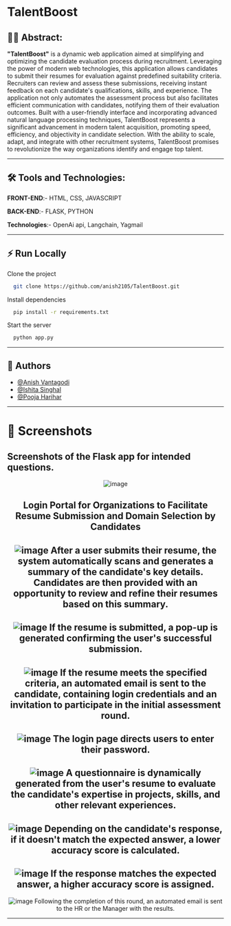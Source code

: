 
# TalentBoost

## 👩‍💻 Abstract:
**"TalentBoost"**  is a dynamic web application aimed at simplifying and optimizing the candidate evaluation process during recruitment. Leveraging the power of modern web technologies, this application allows candidates to submit their resumes for evaluation against predefined suitability criteria. Recruiters can  review and assess these submissions, receiving instant feedback on each candidate's qualifications, skills, and experience. The application not only automates the assessment process but also facilitates efficient communication with candidates, notifying them of their evaluation outcomes. Built with a user-friendly interface and incorporating advanced natural language processing techniques, TalentBoost represents a significant advancement in modern talent acquisition, promoting speed, efficiency, and objectivity in candidate selection. With the ability to scale, adapt, and integrate with other recruitment systems, TalentBoost promises to revolutionize the way organizations identify and engage top talent.

---

## 🛠 Tools and Technologies:
**FRONT-END**:- HTML, CSS, JAVASCRIPT

**BACK-END**:-  FLASK, PYTHON 

**Technologies**:- OpenAi api, Langchain,  Yagmail

---

## ⚡️ Run Locally

Clone the project

```bash
  git clone https://github.com/anish2105/TalentBoost.git
```

Install dependencies

```bash
  pip install -r requirements.txt
```

Start the server

```bash
  python app.py
```
---

## 🚀 Authors

- [@Anish Vantagodi](https://www.github.com/anish2105)
- [@Ishita Singhal](https://www.github.com/ishita-singhal)
- [@Pooja Harihar](https://www.github.com/poojaharihar03)

---

# 🔗 Screenshots

## Screenshots of the Flask app for intended questions.
<div align="center">
  
![image](https://github.com/anish2105/TalentBoost/assets/88924201/60dca96a-50f7-4a37-bdaa-442a00011727)

Login Portal for Organizations to Facilitate Resume Submission and Domain Selection by Candidates
--
![image](https://github.com/anish2105/TalentBoost/assets/88924201/491069b1-390e-4023-a83b-6392f0b59255)
After a user submits their resume, the system automatically scans and generates a summary of the candidate's key details. Candidates are then provided with an opportunity to review and refine their resumes based on this summary.
--
![image](https://github.com/anish2105/TalentBoost/assets/88924201/1325c8ce-cf51-4b8f-b9bd-2beb72931ffb)
If the resume is submitted, a pop-up is generated confirming the user's successful submission.
--
![image](https://github.com/anish2105/TalentBoost/assets/88924201/b7f9fbd2-0578-4569-a7f8-8c9a65955608)
If the resume meets the specified criteria, an automated email is sent to the candidate, containing login credentials and an invitation to participate in the initial assessment round.
--
![image](https://github.com/anish2105/TalentBoost/assets/88924201/396a4595-2989-41cb-9223-856c3dfbe158)
The login page directs users to enter their password.
--
![image](https://github.com/anish2105/TalentBoost/assets/88924201/43f707f4-658f-40e0-8c12-810b06e6f1ed)
A questionnaire is dynamically generated from the user's resume to evaluate the candidate's expertise in projects, skills, and other relevant experiences.
--

![image](https://github.com/anish2105/TalentBoost/assets/88924201/fcaf2e38-2e41-4b14-8e40-c7c429cff0ac)
Depending on the candidate's response, if it doesn't match the expected answer, a lower accuracy score is calculated.
--

![image](https://github.com/anish2105/TalentBoost/assets/88924201/7d2552e9-14bd-4784-9f93-3158593d065c)
If the response matches the expected answer, a higher accuracy score is assigned. 
--
![image](https://github.com/anish2105/TalentBoost/assets/88924201/40ce74d0-6fa6-43bc-bc0d-23c905483b6d)
Following the completion of this round, an automated email is sent to the HR or the Manager with the results.

</div>

---


